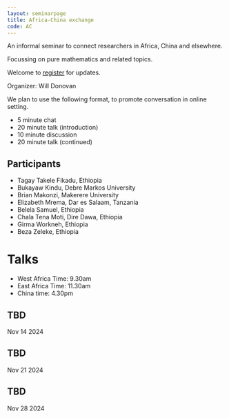 ```yaml
---
layout: seminarpage
title: Africa-China exchange
code: AC
---
```


An informal seminar to connect researchers in Africa, China and elsewhere.

Focussing on pure mathematics and related topics.

Welcome to [register](https://forms.gle/FZ2CMXZU3Avm2PsK7) for updates.

Organizer: Will Donovan

We plan to use the following format, to promote conversation in online setting.

* 5 minute chat
* 20 minute talk (introduction)
* 10 minute discussion
* 20 minute talk (continued)

## Participants

* Tagay Takele Fikadu, Ethiopia 
* Bukayaw	Kindu, Debre Markos University
* Brian Makonzi, Makerere University
* Elizabeth Mrema, Dar es Salaam, Tanzania	
* Belela Samuel, Ethiopia
* Chala	Tena Moti, Dire Dawa, Ethiopia
* Girma	Workneh, Ethiopia
* Beza Zeleke, Ethiopia

# Talks

* West Africa Time: 9.30am
* East Africa Time: 11.30am
* China time: 4.30pm	

## TBD

Nov 14 2024

## TBD

Nov 21 2024

## TBD

Nov 28 2024
